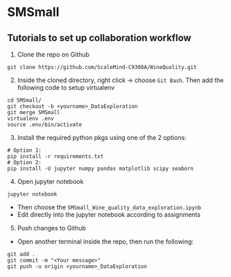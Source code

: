 # SMSmall

## Tutorials to set up collaboration workflow
1. Clone the repo on Github
```
git clone https://github.com/ScaleMind-C9308A/WineQuality.git
```
2. Inside the cloned directory, right click -> choose `Git Bash`. Then add 
the following code to setup virtualenv
```
cd SMSmall/
git checkout -b <yourname>_DataExploration
git merge SMSmall
virtualenv .env
source .env/bin/activate
```
3. Install the required python pkgs using one of the 2 options:
```
# Option 1: 
pip install -r requirements.txt
# Option 2:
pip install -U jupyter numpy pandas matplotlib scipy seaborn 
```
4. Open jupyter notebook
```
jupyter notebook
```
- Then choose the `SMSmall_Wine_quality_data_exploration.ipynb`
- Edit directly into the jupyter notebook according to assignments
5. Push changes to Github
- Open another terminal inside the repo, then run the following:
```
git add .
git commit -m "<Your message>"
git push -u origin <yourname>_DataExploration
```
